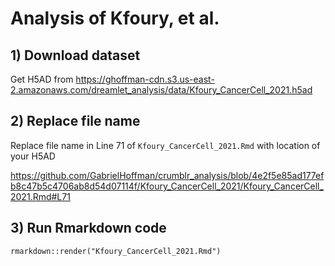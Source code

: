 



# Analysis of Kfoury, et al. 

## 1) Download dataset 
Get H5AD from https://ghoffman-cdn.s3.us-east-2.amazonaws.com/dreamlet_analysis/data/Kfoury_CancerCell_2021.h5ad

## 2) Replace file name
Replace file name in Line 71 of `Kfoury_CancerCell_2021.Rmd` with location of your H5AD

https://github.com/GabrielHoffman/crumblr_analysis/blob/4e2f5e85ad177efb8c47b5c4706ab8d54d07114f/Kfoury_CancerCell_2021/Kfoury_CancerCell_2021.Rmd#L71

## 3) Run Rmarkdown code
`rmarkdown::render("Kfoury_CancerCell_2021.Rmd")`


